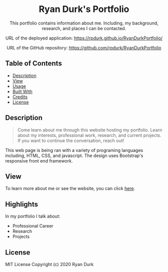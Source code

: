 <div align="center">

# Ryan Durk's Portfolio

This portfolio contains information about me.  Including, my background, research, and places I can be contacted. 

URL of the deployed application: https://rpdurk.github.io/RyanDurkPortfolio/

URL of the GitHub repository: https://github.com/rpdurk/RyanDurkPortfolio

</div>

## Table of Contents 

* [Description](#description)
* [View](#view)
* [Usage](#usage)
* [Built With](#built-with)
* [Credits](#credits)
* [License](#license)

## Description

>Come learn about me through this website hosting my portfolio.  Learn about my interests, professional work, research, and current projects.  If you want to continue the conversation, reach out!

This web page is being ran with a variety of programing languages including, HTML, CSS, and javascript.  The design uses Bootstrap's responsive front end framework. 

## View

To learn more about me or see the website, you can click [here](https://rpdurk.github.io/RyanDurkPortfolio/).

## Highlights

In my portfolio I talk about:

* Professional Career
* Research
* Projects

## License 

MIT License Copyright (c) 2020  Ryan Durk
